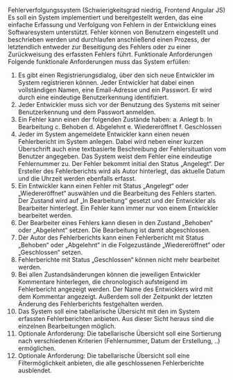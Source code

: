 Fehlerverfolgungssystem
(Schwierigkeitsgrad niedrig, Frontend Angular JS)
Es soll ein System implementiert und bereitgestellt werden, das eine einfache Erfassung und
Verfolgung von Fehlern in der Entwicklung eines Softwaresystem unterstützt. Fehler können von
Benutzern eingestellt und beschrieben werden und durchlaufen anschließend einen Prozess, der
letztendlich entweder zur Beseitigung des Fehlers oder zu einer Zurückweisung des erfassten Fehlers
führt.
Funktionale Anforderungen
Folgende funktionale Anforderungen muss das System erfüllen:
1. Es gibt einen Registrierungsdialog, über den sich neue Entwickler im System registrieren
können. Jeder Entwickler hat dabei einen vollständigen Namen, eine Email-Adresse und ein
Passwort. Er wird durch eine eindeutige Benutzerkennung identifiziert.
2. Jeder Entwickler muss sich vor der Benutzung des Systems mit seiner Benutzerkennung und
dem Passwort anmelden.
3. Ein Fehler kann einen der folgenden Zustände haben:
a. Anlegt
b. In Bearbeitung
c. Behoben
d. Abgelehnt
e. Wiedereröffnet
f. Geschlossen
4. Jeder im System angemeldete Entwickler kann einen neuen Fehlerbericht im System anlegen.
Dabei wird neben einer kurzen Überschrift auch eine textbasierte Beschreibung der
Fehlersituation vom Benutzer angegeben. Das System weist dem Fehler eine eindeutige
Fehlernummer zu. Der Fehler bekommt initial den Status „Angelegt“. Der Ersteller des
Fehlerberichts wird als Autor hinterlegt, das aktuelle Datum und die Uhrzeit werden
ebenfalls erfasst.
5. Ein Entwickler kann einen Fehler mit Status „Angelegt“ oder „Wiedereröffnet“ auswählen
und die Bearbeitung des Fehlers starten. Der Zustand wird auf „In Bearbeitung“ gesetzt und
der Entwickler als Bearbeiter hinterlegt. Ein Fehler kann immer nur von einem Entwickler
bearbeitet werden.
6. Der Bearbeiter eines Fehlers kann diesen in den Zustand „Behoben“ oder „Abgelehnt“
setzen. Die Bearbeitung ist damit abgeschlossen.
7. Der Autor des Fehlerberichts kann einen Fehlerbericht mit Status „Behoben“ oder
„Abgelehnt“ in die Folgezustände „Wiedereröffnet“ oder „Geschlossen“ setzen.
8. Fehlerberichte mit Status „Geschlossen“ können nicht mehr bearbeitet werden.
9. Bei allen Zustandsänderungen können die jeweiligen Entwickler Kommentare hinterlegen,
die chronologisch aufsteigend im Fehlerbericht angezeigt werden. Der Name des Entwicklers
wird mit dem Kommentar angezeigt. Außerdem soll der Zeitpunkt der letzten Änderung des
Fehlerberichts festgehalten werden.
10. Das System soll eine tabellarische Übersicht mit den im System erfassten Fehlerberichten
anbieten. Aus dieser Sicht heraus sind die einzelnen Bearbeitungen möglich.
11. Optionale Anforderung: Die tabellarische Übersicht soll eine Sortierung nach verschiedenen
Kriterien (Fehlernummer, Datum der Erstellung, ..) ermöglichen.
12. Optionale Anforderung: Die tabellarische Übersicht soll eine Filtermöglichkeit anbieten, die
alle geschlossenen Fehlerberichte ausblendet.